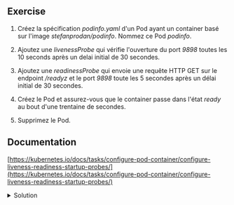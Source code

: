 ## Exercise

1. Créez la spécification *podinfo.yaml* d'un Pod ayant un container basé sur l'image *stefanprodan/podinfo*. Nommez ce Pod *podinfo*.

2. Ajoutez une *livenessProbe* qui vérifie l'ouverture du port *9898* toutes les 10 seconds après un delai initial de 30 secondes.

3. Ajoutez une *readinessProbe* qui envoie une requête HTTP GET sur le endpoint */readyz* et le port *9898* toute les 5 secondes après un délai initial de 30 secondes.

4. Créez le Pod et assurez-vous que le container passe dans l'état *ready* au bout d'une trentaine de secondes.

5. Supprimez le Pod.

## Documentation

[https://kubernetes.io/docs/tasks/configure-pod-container/configure-liveness-readiness-startup-probes/](https://kubernetes.io/docs/tasks/configure-pod-container/configure-liveness-readiness-startup-probes/)

<details>
  <summary markdown="span">Solution</summary>

1. Créez la spécification *podinfo.yaml* d'un Pod ayant un container basé sur l'image *stefanprodan/podinfo*. Nommez ce Pod *podinfo*.

```
cat <<EOF > ./podinfo.yaml
apiVersion: v1
kind: Pod
metadata:
  name: podinfo
spec:
  containers:
  - image: stefanprodan/podinfo
    name: podinfo
EOF
```

Note: vous pouvez également utiliser la commande impérative suivante pour créer cette spécification:

```
kubectl run podinfo --image=stefanprodan/podinfo --dry-run=client -o yaml > podinfo.yaml
```

2. Ajoutez une *livenessProbe* qui vérifie l'ouverture du port *9898* toutes les 10 seconds après un delai initial de 30 secondes

```
apiVersion: v1
kind: Pod
metadata:
  name: podinfo
spec:
  containers:
  - image: stefanprodan/podinfo
    name: podinfo
    livenessProbe:
      tcpSocket:
        port: 9898
      periodSeconds: 10
      initialDelaySeconds: 30
```

3. Ajoutez une *readinessProbe* qui envoie une requête HTTP GET sur le endpoint */readyz* et le port *9898* toute les 5 secondes après un délai initial de 30 secondes

```
apiVersion: v1
kind: Pod
metadata:
  name: podinfo
spec:
  containers:
  - image: stefanprodan/podinfo
    name: podinfo
    livenessProbe:
      tcpSocket:
        port: 9898
      periodSeconds: 10
      initialDelaySeconds: 30
    readinessProbe:
      httpGet:
        path: /readyz
        port: 9898
      periodSeconds: 5
      initialDelaySeconds: 30
```

4. Créez le Pod et assurez-vous que le container passe dans l'état *ready* au bout d'une trentaine de secondes.

Création du Pod:
```
kubectl apply -f podinfo.yaml
```

Vérification:
```
$ kubectl get po podinfo -w
NAME      READY   STATUS    RESTARTS   AGE
...
podinfo   0/1     Running   0          20s
podinfo   1/1     Running   0          32s
``` 

5. Supprimez le Pod

```
kubectl delete po podinfo
```

</details>

